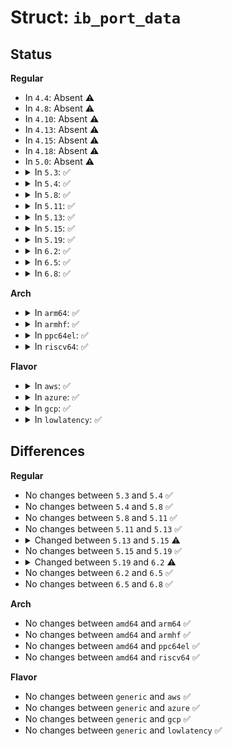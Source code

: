 # Struct: <code>ib_port_data</code>

## Status
<b>Regular</b>
<ul>
<li>
In <code>4.4</code>: Absent ⚠️
</li>
<li>
In <code>4.8</code>: Absent ⚠️
</li>
<li>
In <code>4.10</code>: Absent ⚠️
</li>
<li>
In <code>4.13</code>: Absent ⚠️
</li>
<li>
In <code>4.15</code>: Absent ⚠️
</li>
<li>
In <code>4.18</code>: Absent ⚠️
</li>
<li>
In <code>5.0</code>: Absent ⚠️
</li>
<li>
<details>
<summary>In <code>5.3</code>: ✅</summary>

```c
struct ib_port_data {
    struct ib_device *ib_dev;
    struct ib_port_immutable immutable;
    spinlock_t pkey_list_lock;
    struct list_head pkey_list;
    struct ib_port_cache cache;
    spinlock_t netdev_lock;
    struct net_device *netdev;
    struct hlist_node ndev_hash_link;
    struct rdma_port_counter port_counter;
    struct rdma_hw_stats *hw_stats;
};
```
</details>
</li>
<li>
<details>
<summary>In <code>5.4</code>: ✅</summary>

```c
struct ib_port_data {
    struct ib_device *ib_dev;
    struct ib_port_immutable immutable;
    spinlock_t pkey_list_lock;
    struct list_head pkey_list;
    struct ib_port_cache cache;
    spinlock_t netdev_lock;
    struct net_device *netdev;
    struct hlist_node ndev_hash_link;
    struct rdma_port_counter port_counter;
    struct rdma_hw_stats *hw_stats;
};
```
</details>
</li>
<li>
<details>
<summary>In <code>5.8</code>: ✅</summary>

```c
struct ib_port_data {
    struct ib_device *ib_dev;
    struct ib_port_immutable immutable;
    spinlock_t pkey_list_lock;
    struct list_head pkey_list;
    struct ib_port_cache cache;
    spinlock_t netdev_lock;
    struct net_device *netdev;
    struct hlist_node ndev_hash_link;
    struct rdma_port_counter port_counter;
    struct rdma_hw_stats *hw_stats;
};
```
</details>
</li>
<li>
<details>
<summary>In <code>5.11</code>: ✅</summary>

```c
struct ib_port_data {
    struct ib_device *ib_dev;
    struct ib_port_immutable immutable;
    spinlock_t pkey_list_lock;
    struct list_head pkey_list;
    struct ib_port_cache cache;
    spinlock_t netdev_lock;
    struct net_device *netdev;
    struct hlist_node ndev_hash_link;
    struct rdma_port_counter port_counter;
    struct rdma_hw_stats *hw_stats;
};
```
</details>
</li>
<li>
<details>
<summary>In <code>5.13</code>: ✅</summary>

```c
struct ib_port_data {
    struct ib_device *ib_dev;
    struct ib_port_immutable immutable;
    spinlock_t pkey_list_lock;
    struct list_head pkey_list;
    struct ib_port_cache cache;
    spinlock_t netdev_lock;
    struct net_device *netdev;
    struct hlist_node ndev_hash_link;
    struct rdma_port_counter port_counter;
    struct rdma_hw_stats *hw_stats;
};
```
</details>
</li>
<li>
<details>
<summary>In <code>5.15</code>: ✅</summary>

```c
struct ib_port_data {
    struct ib_device *ib_dev;
    struct ib_port_immutable immutable;
    spinlock_t pkey_list_lock;
    spinlock_t netdev_lock;
    struct list_head pkey_list;
    struct ib_port_cache cache;
    struct net_device *netdev;
    struct hlist_node ndev_hash_link;
    struct rdma_port_counter port_counter;
    struct ib_port *sysfs;
};
```
</details>
</li>
<li>
<details>
<summary>In <code>5.19</code>: ✅</summary>

```c
struct ib_port_data {
    struct ib_device *ib_dev;
    struct ib_port_immutable immutable;
    spinlock_t pkey_list_lock;
    spinlock_t netdev_lock;
    struct list_head pkey_list;
    struct ib_port_cache cache;
    struct net_device *netdev;
    struct hlist_node ndev_hash_link;
    struct rdma_port_counter port_counter;
    struct ib_port *sysfs;
};
```
</details>
</li>
<li>
<details>
<summary>In <code>6.2</code>: ✅</summary>

```c
struct ib_port_data {
    struct ib_device *ib_dev;
    struct ib_port_immutable immutable;
    spinlock_t pkey_list_lock;
    spinlock_t netdev_lock;
    struct list_head pkey_list;
    struct ib_port_cache cache;
    struct net_device *netdev;
    netdevice_tracker netdev_tracker;
    struct hlist_node ndev_hash_link;
    struct rdma_port_counter port_counter;
    struct ib_port *sysfs;
};
```
</details>
</li>
<li>
<details>
<summary>In <code>6.5</code>: ✅</summary>

```c
struct ib_port_data {
    struct ib_device *ib_dev;
    struct ib_port_immutable immutable;
    spinlock_t pkey_list_lock;
    spinlock_t netdev_lock;
    struct list_head pkey_list;
    struct ib_port_cache cache;
    struct net_device *netdev;
    netdevice_tracker netdev_tracker;
    struct hlist_node ndev_hash_link;
    struct rdma_port_counter port_counter;
    struct ib_port *sysfs;
};
```
</details>
</li>
<li>
<details>
<summary>In <code>6.8</code>: ✅</summary>

```c
struct ib_port_data {
    struct ib_device *ib_dev;
    struct ib_port_immutable immutable;
    spinlock_t pkey_list_lock;
    spinlock_t netdev_lock;
    struct list_head pkey_list;
    struct ib_port_cache cache;
    struct net_device *netdev;
    netdevice_tracker netdev_tracker;
    struct hlist_node ndev_hash_link;
    struct rdma_port_counter port_counter;
    struct ib_port *sysfs;
};
```
</details>
</li>
</ul>
<b>Arch</b>
<ul>
<li>
<details>
<summary>In <code>arm64</code>: ✅</summary>

```c
struct ib_port_data {
    struct ib_device *ib_dev;
    struct ib_port_immutable immutable;
    spinlock_t pkey_list_lock;
    struct list_head pkey_list;
    struct ib_port_cache cache;
    spinlock_t netdev_lock;
    struct net_device *netdev;
    struct hlist_node ndev_hash_link;
    struct rdma_port_counter port_counter;
    struct rdma_hw_stats *hw_stats;
};
```
</details>
</li>
<li>
<details>
<summary>In <code>armhf</code>: ✅</summary>

```c
struct ib_port_data {
    struct ib_device *ib_dev;
    struct ib_port_immutable immutable;
    spinlock_t pkey_list_lock;
    struct list_head pkey_list;
    struct ib_port_cache cache;
    spinlock_t netdev_lock;
    struct net_device *netdev;
    struct hlist_node ndev_hash_link;
    struct rdma_port_counter port_counter;
    struct rdma_hw_stats *hw_stats;
};
```
</details>
</li>
<li>
<details>
<summary>In <code>ppc64el</code>: ✅</summary>

```c
struct ib_port_data {
    struct ib_device *ib_dev;
    struct ib_port_immutable immutable;
    spinlock_t pkey_list_lock;
    struct list_head pkey_list;
    struct ib_port_cache cache;
    spinlock_t netdev_lock;
    struct net_device *netdev;
    struct hlist_node ndev_hash_link;
    struct rdma_port_counter port_counter;
    struct rdma_hw_stats *hw_stats;
};
```
</details>
</li>
<li>
<details>
<summary>In <code>riscv64</code>: ✅</summary>

```c
struct ib_port_data {
    struct ib_device *ib_dev;
    struct ib_port_immutable immutable;
    spinlock_t pkey_list_lock;
    struct list_head pkey_list;
    struct ib_port_cache cache;
    spinlock_t netdev_lock;
    struct net_device *netdev;
    struct hlist_node ndev_hash_link;
    struct rdma_port_counter port_counter;
    struct rdma_hw_stats *hw_stats;
};
```
</details>
</li>
</ul>
<b>Flavor</b>
<ul>
<li>
<details>
<summary>In <code>aws</code>: ✅</summary>

```c
struct ib_port_data {
    struct ib_device *ib_dev;
    struct ib_port_immutable immutable;
    spinlock_t pkey_list_lock;
    struct list_head pkey_list;
    struct ib_port_cache cache;
    spinlock_t netdev_lock;
    struct net_device *netdev;
    struct hlist_node ndev_hash_link;
    struct rdma_port_counter port_counter;
    struct rdma_hw_stats *hw_stats;
};
```
</details>
</li>
<li>
<details>
<summary>In <code>azure</code>: ✅</summary>

```c
struct ib_port_data {
    struct ib_device *ib_dev;
    struct ib_port_immutable immutable;
    spinlock_t pkey_list_lock;
    struct list_head pkey_list;
    struct ib_port_cache cache;
    spinlock_t netdev_lock;
    struct net_device *netdev;
    struct hlist_node ndev_hash_link;
    struct rdma_port_counter port_counter;
    struct rdma_hw_stats *hw_stats;
};
```
</details>
</li>
<li>
<details>
<summary>In <code>gcp</code>: ✅</summary>

```c
struct ib_port_data {
    struct ib_device *ib_dev;
    struct ib_port_immutable immutable;
    spinlock_t pkey_list_lock;
    struct list_head pkey_list;
    struct ib_port_cache cache;
    spinlock_t netdev_lock;
    struct net_device *netdev;
    struct hlist_node ndev_hash_link;
    struct rdma_port_counter port_counter;
    struct rdma_hw_stats *hw_stats;
};
```
</details>
</li>
<li>
<details>
<summary>In <code>lowlatency</code>: ✅</summary>

```c
struct ib_port_data {
    struct ib_device *ib_dev;
    struct ib_port_immutable immutable;
    spinlock_t pkey_list_lock;
    struct list_head pkey_list;
    struct ib_port_cache cache;
    spinlock_t netdev_lock;
    struct net_device *netdev;
    struct hlist_node ndev_hash_link;
    struct rdma_port_counter port_counter;
    struct rdma_hw_stats *hw_stats;
};
```
</details>
</li>
</ul>

## Differences
<b>Regular</b>
<ul>
<li>
No changes between <code>5.3</code> and <code>5.4</code> ✅
</li>
<li>
No changes between <code>5.4</code> and <code>5.8</code> ✅
</li>
<li>
No changes between <code>5.8</code> and <code>5.11</code> ✅
</li>
<li>
No changes between <code>5.11</code> and <code>5.13</code> ✅
</li>
<li>
<details>
<summary>Changed between <code>5.13</code> and <code>5.15</code> ⚠️</summary>
<ul>
<li>
<b>Field added. </b>
<code>struct ib_port *sysfs</code>
</li>
<li>
<b>Field removed. </b>
<code>struct rdma_hw_stats *hw_stats</code>
</li>
</ul>
</details>
</li>
<li>
No changes between <code>5.15</code> and <code>5.19</code> ✅
</li>
<li>
<details>
<summary>Changed between <code>5.19</code> and <code>6.2</code> ⚠️</summary>
<ul>
<li>
<b>Field added. </b>
<code>netdevice_tracker netdev_tracker</code>
</li>
</ul>
</details>
</li>
<li>
No changes between <code>6.2</code> and <code>6.5</code> ✅
</li>
<li>
No changes between <code>6.5</code> and <code>6.8</code> ✅
</li>
</ul>
<b>Arch</b>
<ul>
<li>
No changes between <code>amd64</code> and <code>arm64</code> ✅
</li>
<li>
No changes between <code>amd64</code> and <code>armhf</code> ✅
</li>
<li>
No changes between <code>amd64</code> and <code>ppc64el</code> ✅
</li>
<li>
No changes between <code>amd64</code> and <code>riscv64</code> ✅
</li>
</ul>
<b>Flavor</b>
<ul>
<li>
No changes between <code>generic</code> and <code>aws</code> ✅
</li>
<li>
No changes between <code>generic</code> and <code>azure</code> ✅
</li>
<li>
No changes between <code>generic</code> and <code>gcp</code> ✅
</li>
<li>
No changes between <code>generic</code> and <code>lowlatency</code> ✅
</li>
</ul>
